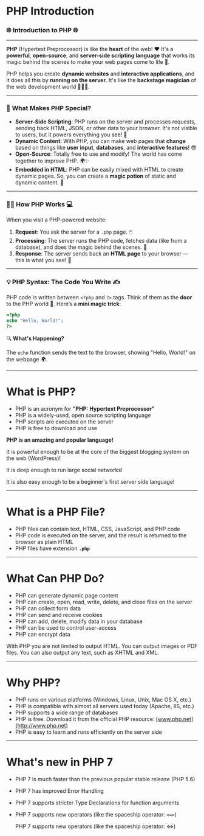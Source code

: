 # PHP Introduction

### 🌐 **Introduction to PHP** 🌐

---

**PHP** (Hypertext Preprocessor) is like the **heart** of the web! ❤️ It's a **powerful**, **open-source**, and **server-side scripting language** that works its magic behind the scenes to make your web pages come to life 🌟.

PHP helps you create **dynamic websites** and **interactive applications**, and it does all this by **running on the server**. It's like the **backstage magician** of the web development world 🧙‍♂️✨.

---

### 🔑 **What Makes PHP Special?**

- **Server-Side Scripting**: PHP runs on the server and processes requests, sending back HTML, JSON, or other data to your browser. It's not visible to users, but it powers everything you see! 🚀
- **Dynamic Content**: With PHP, you can make web pages that **change** based on things like **user input**, **databases**, and **interactive features**! 😎
- **Open-Source**: Totally free to use and modify! The world has come together to improve PHP. 🌍✨
- **Embedded in HTML**: PHP can be easily mixed with HTML to create dynamic pages. So, you can create a **magic potion** of static and dynamic content. 🧪

---

### 🧑‍💻 **How PHP Works** 💻

When you visit a PHP-powered website:

1. **Request**: You ask the server for a `.php` page. 🖱️  
2. **Processing**: The server runs the PHP code, fetches data (like from a database), and does the magic behind the scenes. 🎩  
3. **Response**: The server sends back an **HTML page** to your browser — this is what you see! 🌟

---

### 💡 **PHP Syntax**: The Code You Write ✍️

PHP code is written between `<?php` and `?>` tags. Think of them as the **door** to the PHP world 🚪. Here’s a **mini magic trick**:

```php
<?php
echo "Hello, World!";
?>
```

🔍 **What's Happening?**

The `echo` function sends the text to the browser, showing "Hello, World!" on the webpage 🌍.

---

# What is PHP?

- PHP is an acronym for **"PHP: Hypertext Preprocessor"**
- PHP is a widely-used, open source scripting language
- PHP scripts are executed on the server
- PHP is free to download and use

**PHP is an amazing and popular language!**

It is powerful enough to be at the core of the biggest blogging system on the web (WordPress)!

It is deep enough to run large social networks!

It is also easy enough to be a beginner's first server side language!

---

# What is a PHP File?

- PHP files can contain text, HTML, CSS, JavaScript, and PHP code
- PHP code is executed on the server, and the result is returned to the browser as plain HTML
- PHP files have extension **`.php`**

---

# What Can PHP Do?

- PHP can generate dynamic page content
- PHP can create, open, read, write, delete, and close files on the server
- PHP can collect form data
- PHP can send and receive cookies
- PHP can add, delete, modify data in your database
- PHP can be used to control user-access
- PHP can encrypt data

With PHP you are not limited to output HTML. You can output images or PDF files. You can also output any text, such as XHTML and XML.

---

# Why PHP?

- PHP runs on various platforms (Windows, Linux, Unix, Mac OS X, etc.)
- PHP is compatible with almost all servers used today (Apache, IIS, etc.)
- PHP supports a wide range of databases
- PHP is free. Download it from the official PHP resource: [www.php.net](http://www.php.net)
- PHP is easy to learn and runs efficiently on the server side

---

# What's new in PHP 7

- PHP 7 is much faster than the previous popular stable release (PHP 5.6)
- PHP 7 has improved Error Handling
- PHP 7 supports stricter Type Declarations for function arguments
- PHP 7 supports new operators (like the spaceship operator: `<=>`)


  PHP 7 supports new operators (like the spaceship operator: <=>)
